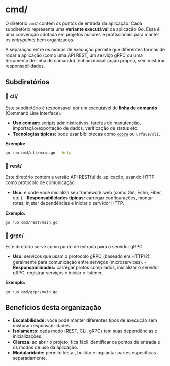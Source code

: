 # cmd/

O diretório `cmd/` contém os pontos de entrada da aplicação. Cada subdiretório representa uma **variante executável** da aplicação Go. Essa é uma convenção adotada em projetos maiores e profissionais para manter os *entrypoints* bem organizados.

A separação entre os modos de execução permite que diferentes formas de rodar a aplicação (como uma API REST, um serviço gRPC ou uma ferramenta de linha de comando) tenham inicialização própria, sem misturar responsabilidades.

## Subdiretórios

### 📁 cli/

Este subdiretório é responsável por um executável de **linha de comando** (Command Line Interface).

- **Uso comum:** scripts administrativos, tarefas de manutenção, importação/exportação de dados, verificação de status etc.
- **Tecnologias típicas:** pode usar bibliotecas como [`cobra`](https://github.com/spf13/cobra) ou `urfave/cli`.

**Exemplo:**  
```bash
go run cmd/cli/main.go --help
```

### 📁 rest/

Este diretório contém a versão API RESTful da aplicação, usando HTTP como protocolo de comunicação.

- **Uso:** é onde você inicializa seu framework web (como Gin, Echo, Fiber, etc.).
-**Responsabilidades típicas:** carregar configurações, montar rotas, injetar dependências e iniciar o servidor HTTP.

**Exemplo:**  
```bash
go run cmd/rest/main.go
```

### 📁 grpc/

Este diretório serve como ponto de entrada para o servidor gRPC.

- **Uso:** serviços que usam o protocolo gRPC (baseado em HTTP/2), geralmente para comunicação entre serviços (microservices).
-**Responsabilidades:** carregar protos compilados, inicializar o servidor gRPC, registrar serviços e iniciar o listener.

**Exemplo:**  
```bash
go run cmd/grpc/main.go
```

## Benefícios desta organização

- **Escalabilidade:** você pode manter diferentes tipos de execução sem misturar responsabilidades.
- **Isolamento:** cada modo (REST, CLI, gRPC) tem suas dependências e inicializações.
- **Clareza:** ao abrir o projeto, fica fácil identificar os pontos de entrada e os modos de uso da aplicação.
- **Modularidade:** permite testar, buildar e implantar partes específicas separadamente.